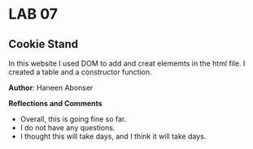# LAB 07 

## Cookie Stand 
In this website I used DOM to add and creat elememts in the html file. I created a table and a constructor function. 

**Author**: Haneen Abonser

**Reflections and Comments**
- Overall, this is going fine so far.
- I do not have any questions.
- I thought this will take days, and I think it will take days.
